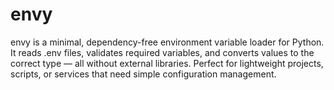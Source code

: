 # envy
envy is a minimal, dependency-free environment variable loader for Python. It reads .env files, validates required variables, and converts values to the correct type — all without external libraries. Perfect for lightweight projects, scripts, or services that need simple configuration management.

